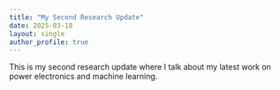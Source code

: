 ```yaml
---
title: "My Second Research Update"
date: 2025-03-18
layout: single
author_profile: true
---
```

This is my second research update where I talk about my latest work on power electronics and machine learning.
